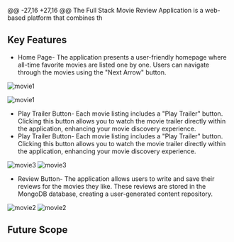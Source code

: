 @@ -27,16 +27,16 @@ The Full Stack Movie Review Application is a web-based platform that combines th

## Key Features
- Home Page- The application presents a user-friendly homepage where all-time favorite movies are listed one by one. Users can navigate through the movies using the "Next Arrow" button.
  
![movie1](https://github.com/ishita0901/Movie-Lounge/assets/85539833/954d1670-2ff8-4d65-8df8-cc636651085d)

![movie1](https://github.com/ishita0901/MovieLounge/assets/85539833/58abac6b-dd0d-4012-828c-2bb84397e049)
- Play Trailer Button- Each movie listing includes a "Play Trailer" button. Clicking this button allows you to watch the movie trailer directly within the application, enhancing your movie discovery experience.
-  Play Trailer Button- Each movie listing includes a "Play Trailer" button. Clicking this button allows you to watch the movie trailer directly within the application, enhancing your movie discovery experience.

![movie3](https://github.com/ishita0901/MovieLounge/assets/85539833/e9377872-3f94-43de-be6b-e5dc5301f8f9)
![movie3](https://github.com/ishita0901/Movie-Lounge/assets/85539833/e26378b5-46a2-4a4a-9d77-ea5464ea475b)

- Review Button- The application allows users to write and save their reviews for the movies they like. These reviews are stored in the MongoDB database, creating a user-generated content repository.
  
![movie2](https://github.com/ishita0901/MovieLounge/assets/85539833/b840ee49-1172-4eef-be2c-42a609c987dd)
 ![movie2](https://github.com/ishita0901/Movie-Lounge/assets/85539833/42f26621-9b4f-42c5-8881-5ddc613aba67)

## Future Scope
